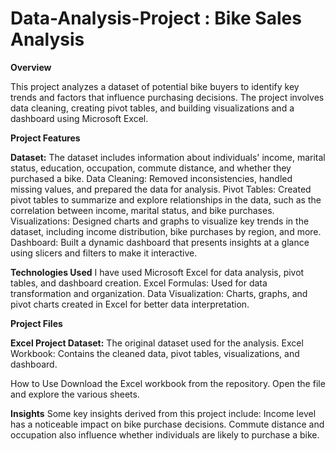 # Data-Analysis-Project : Bike Sales Analysis 
**Overview**

This project analyzes a dataset of potential bike buyers to identify key trends and factors that influence purchasing decisions. The project involves data cleaning, creating pivot tables, and building visualizations and a dashboard using Microsoft Excel.

**Project Features**

**Dataset:** The dataset includes information about individuals' income, marital status, education, occupation, commute distance, and whether they purchased a bike. 
Data Cleaning: Removed inconsistencies, handled missing values, and prepared the data for analysis. 
Pivot Tables: Created pivot tables to summarize and explore relationships in the data, such as the correlation between income, marital status, and bike purchases. 
Visualizations: Designed charts and graphs to visualize key trends in the dataset, including income distribution, bike purchases by region, and more. 
Dashboard: Built a dynamic dashboard that presents insights at a glance using slicers and filters to make it interactive. 

**Technologies Used**
I have used Microsoft Excel for data analysis, pivot tables, and dashboard creation.
Excel Formulas: Used for data transformation and organization.
Data Visualization: Charts, graphs, and pivot charts created in Excel for better data interpretation. 

**Project Files**

**Excel Project Dataset:** The original dataset used for the analysis. Excel Workbook: Contains the cleaned data, pivot tables, visualizations, and dashboard. 

How to Use
Download the Excel workbook from the repository. Open the file and explore the various sheets.

**Insights**
Some key insights derived from this project include:
Income level has a noticeable impact on bike purchase decisions. Commute distance and occupation also influence whether individuals are likely to purchase a bike.
